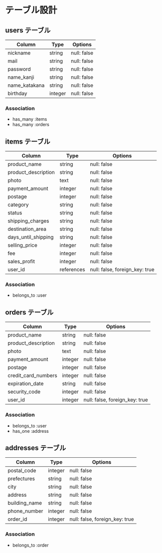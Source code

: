 # テーブル設計

## users テーブル

|  Column          |  Type     |  Options      |
|  --------------  |  ------   |  -----------  |
|  nickname        |  string   |  null: false  |
|  mail            |  string   |  null: false  |
|  password        |  string   |  null: false  |
|  name_kanji      |  string   |  null: false  |
|  name_katakana   |  string   |  null: false  |
|  birthday        |  integer  |  null: false  |

### Association

- has_many :items
- has_many :orders

## items テーブル

|  Column               |  Type        |  Options                         |
|  -------------------  |  ----------  |  ------------------------------  |
|  product_name         |  string      |  null: false                     |
|  product_description  |  string      |  null: false                     |
|  photo                |  text        |  null: false                     |
|  payment_amount       |  integer     |  null: false                     |
|  postage              |  integer     |  null: false                     |
|  category             |  string      |  null: false                     |
|  status               |  string      |  null: false                     |
|  shipping_charges     |  string      |  null: false                     |
|  destination_area     |  string      |  null: false                     |
|  days_until_shipping  |  string      |  null: false                     |
|  selling_price        |  integer     |  null: false                     |
|  fee                  |  integer     |  null: false                     |
|  sales_profit         |  integer     |  null: false                     |
|  user_id              |  references  |  null: false, foreign_key: true  |

### Association

- belongs_to :user

## orders テーブル

|  Column               |  Type        |  Options                         |
|  -------------------  |  ----------  |  ------------------------------  |
|  product_name         |  string      |  null: false                     |
|  product_description  |  string      |  null: false                     |
|  photo                |  text        |  null: false                     |
|  payment_amount       |  integer     |  null: false                     |
|  postage              |  integer     |  null: false                     |
|  credit_card_numbers  |  integer     |  null: false                     |
|  expiration_date      |  string      |  null: false                     |
|  security_code        |  integer     |  null: false                     |
|  user_id              |  integer     |  null: false, foreign_key: true  |

### Association

- belongs_to :user
- has_one :address

## addresses テーブル

|  Column         |  Type        |  Options                         |
|  -------------  |  ----------  |  ------------------------------  |
|  postal_code    |  integer     |  null: false                     |
|  prefectures    |  string      |  null: false                     |
|  city           |  string      |  null: false                     |
|  address        |  string      |  null: false                     |
|  building_name  |  string      |  null: false                     |
|  phone_number   |  integer     |  null: false                     |
|  order_id       |  integer     |  null: false, foreign_key: true  |

### Association

- belongs_to :order